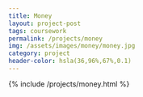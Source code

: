 ```yaml
---
title: Money
layout: project-post
tags: coursework
permalink: /projects/money
img: /assets/images/money/money.jpg
category: project
header-color: hsla(36,96%,67%,0.1)
---
```


{% include /projects/money.html %}



